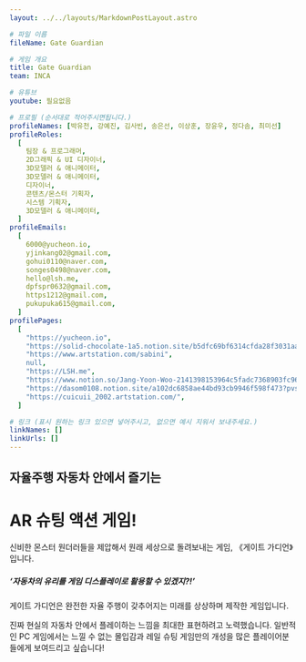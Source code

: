 ```yaml
---
layout: ../../layouts/MarkdownPostLayout.astro

# 파일 이름
fileName: Gate Guardian

# 게임 개요
title: Gate Guardian
team: INCA

# 유튜브
youtube: 필요없음

# 프로필 (순서대로 적어주시면됩니다.)
profileNames: [박유천, 강예진, 김사빈, 송은선, 이상훈, 장윤우, 정다솜, 최미선]
profileRoles:
  [
    팀장 & 프로그래머,
    2D그래픽 & UI 디자이너,
    3D모델러 & 애니메이터,
    3D모델러 & 애니메이터,
    디자이너,
    콘텐츠/몬스터 기획자,
    시스템 기획자,
    3D모델러 & 애니메이터,
  ]
profileEmails:
  [
    6000@yucheon.io,
    yjinkang02@gmail.com,
    gohui0110@naver.com,
    songes0498@naver.com,
    hello@lsh.me,
    dpfspr0632@gmail.com,
    https1212@gmail.com,
    pukupuka615@gmail.com,
  ]
profilePages:
  [
    "https://yucheon.io",
    "https://solid-chocolate-1a5.notion.site/b5dfc69bf6314cfda28f3031aae6b045",
    "https://www.artstation.com/sabini",
    null,
    "https://LSH.me",
    "https://www.notion.so/Jang-Yoon-Woo-2141398153964c5fadc7368903fc9651?pvs=4",
    "https://dasom0108.notion.site/a102dc6858ae44bd93cb9946f598f473?pvs=74",
    "https://cuicuii_2002.artstation.com/",
  ]

# 링크 (표시 원하는 링크 있으면 넣어주시고, 없으면 예시 지워서 보내주세요.)
linkNames: []
linkUrls: []
---
```


## 자율주행 자동차 안에서 즐기는

# AR 슈팅 액션 게임!

신비한 몬스터 원더러들을 제압해서 원래 세상으로 돌려보내는 게임, 《게이트 가디언》입니다.

##### ‘자동차의 유리를 게임 디스플레이로 활용할 수 있겠지?!’

게이트 가디언은 완전한 자율 주행이 갖추어지는 미래를 상상하며 제작한 게임입니다.

진짜 현실의 자동차 안에서 플레이하는 느낌을 최대한 표현하려고 노력했습니다. 일반적인 PC 게임에서는 느낄 수 없는 몰입감과 레일 슈팅 게임만의 개성을 많은 플레이어분들에게 보여드리고 싶습니다!
